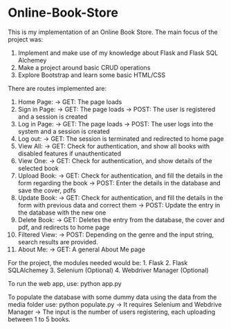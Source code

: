 # Online-Book-Store

This is my implementation of an Online Book Store. The main focus of the project was:
1. Implement and make use of my knowledge about Flask and Flask SQL Alchemey
2. Make a project around basic CRUD operations
3. Explore Bootstrap and learn some basic HTML/CSS

There are routes implemented are:
1. Home Page:
  -> GET: The page loads
2. Sign in Page:
  -> GET: The page loads
	-> POST: The user is registered and a session is created
3. Log in Page:
	-> GET: The page loads
	-> POST: The user logs into the system and a session is created
4. Log out:
	-> GET: The session is terminated and redirected to home page
5. View All:
	-> GET: Check for authentication, and show all books with disabled features if unauthenticated
6. View One:
	-> GET: Check for authentication, and show details of the selected book
7. Upload Book:
	-> GET: Check for authentication, and fill the details in the form regarding the book
	-> POST: Enter the details in the database and save the cover, pdfs
8. Update Book:
	-> GET: Check for authentication, and fill the details in the form with previous data and correct them
	-> POST: Update the entry in the database with the new one
9. Delete Book:
	-> GET: Deletes the entry from the database, the cover and pdf, and redirects to home page
10. Filtered View:
	-> POST: Depending on the genre and the input string, search results are provided.
11. About Me:
	-> GET: A general About Me page

For the project, the modules needed would be:
	1. Flask
	2. Flask SQLAlchemey
	3. Selenium (Optional)
	4. Webdriver Manager (Optional)

To run the web app, use: python app.py

To populate the database with some dummy data using the data from the media folder use: python populate.py
	-> It requires Selenium and Webdrive Manager
	-> The input is the number of users registering, each uploading between 1 to 5 books.

